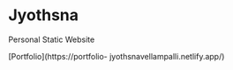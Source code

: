 # Jyothsna

Personal Static Website

[Portfolio](https://portfolio-
jyothsnavellampalli.netlify.app/)
